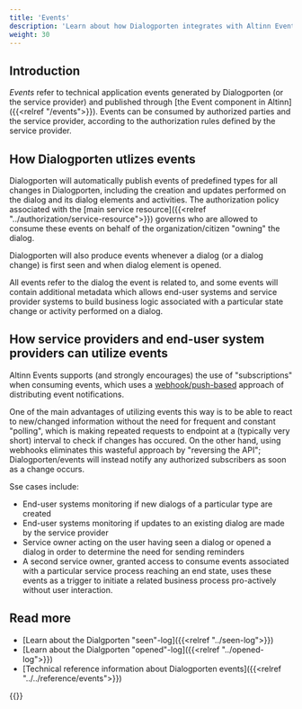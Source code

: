 ```yaml
---
title: 'Events'
description: 'Learn about how Dialogporten integrates with Altinn Events'
weight: 30
---
```


## Introduction
_Events_ refer to technical application events generated by Dialogporten (or the service provider) and published through [the Event component in Altinn]({{<relref "/events">}}). Events can be consumed by authorized parties and the service provider, according to the authorization rules defined by the service provider.

## How Dialogporten utlizes events

Dialogporten will automatically publish events of predefined types for all changes in Dialogporten, including the creation and updates performed on the dialog and its dialog elements and activities. The authorization policy associated with the [main service resource]({{<relref "../authorization/service-resource">}}) governs who are allowed to consume these events on behalf of the organization/citizen "owning" the dialog. 

Dialogporten will also produce events whenever a dialog (or a dialog change) is first seen and when dialog element is opened.

All events refer to the dialog the event is related to, and some events will contain additional metadata which allows end-user systems and service provider systems to build business logic associated with a particular state change or activity performed on a dialog. 

## How service providers and end-user system providers can utilize events

Altinn Events supports (and strongly encourages) the use of "subscriptions" when consuming events, which uses a [webhook/push-based](https://www.svix.com/resources/faq/webhooks-vs-api-polling/) approach of distributing event notifications. 

One of the main advantages of utilizing events this way is to be able to react to new/changed information without the need for frequent and constant "polling", which is making repeated requests to endpoint at a (typically very short) interval to check if changes has occured. On the other hand, using webhooks eliminates this wasteful approach by "reversing the API"; Dialogporten/events will instead notify any authorized subscribers as soon as a change occurs. 

Sse cases include:
* End-user systems monitoring if new dialogs of a particular type are created
* End-user systems monitoring if updates to an existing dialog are made by the service provider
* Service owner acting on the user having seen a dialog or opened a dialog in order to determine the need for sending reminders
* A second service owner, granted access to consume events associated with a particular service process reaching an end state, uses these events as a trigger to initiate a related business process pro-actively without user interaction.

## Read more
* [Learn about the Dialgporten "seen"-log]({{<relref "../seen-log">}})
* [Learn about the Dialgporten "opened"-log]({{<relref "../opened-log">}})
* [Technical reference information about Dialogporten events]({{<relref "../../reference/events">}})

{{<children />}}

